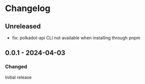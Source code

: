 # Changelog

## Unreleased

- fix: polkadot-api CLI not available when installing through pnpm

## 0.0.1 - 2024-04-03

### Changed

Initial release
